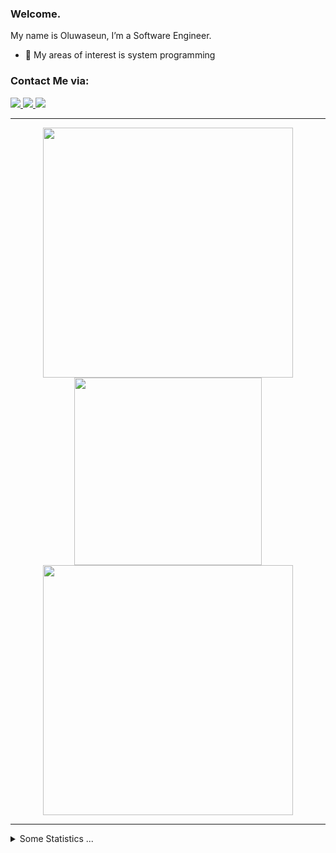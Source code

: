 ### Welcome.

My name is Oluwaseun, I’m  a Software Engineer.
- 🌱 My areas of interest is system programming

### Contact Me via:

<a href="www.linkedin.com/in/oluwaseun-adebayo-755596281">
    <img src="https://img.shields.io/badge/-Linkedin-blue?style=flat-square&logo=linkedin">
</a>
<a href=""mailto:seunbolt@gmail.com">
    <img src="https://img.shields.io/badge/-Email-blue?style=flat-square&logo=gmail&logoColor=white">
</a>
<a href="https://twitter.com/oluwaseun_se">
    <img src="https://img.shields.io/badge/-Twitter-blue?style=flat-square&logo=twitter&logoColor=white">
</a>

----

<p align="center">
    <img src="https://github-readme-stats.vercel.app/api?username=seunbolt&show_icons=true&theme=white" width="400">
    <img src ="https://github-readme-stats.vercel.app/api/top-langs/?username=seunbolt&layout=compact&hide_border=true&bg_color=white&langs_count=6" width="300">
    <img src="https://github-readme-streak-stats.herokuapp.com/?user=seunbolt&theme=white&hide_border=true" width="400">
</p>

----

<details>
  <summary>Some Statistics ...</summary><br/>
    
<!--![Profile Views](http://img.shields.io/badge/Profile%20Views-374-blue)-->
![Profile Views](https://komarev.com/ghpvc/?username=seunbolt&style=for-the-badge&color=0e75b6)

<img src="https://wakatime.com/badge/user/c314cdec-7775-4fda-867f-21176c2cbf5d.svg" alt="wakatime" />

[![OLuwaseun's wakatime stats](https://github-readme-stats.vercel.app/api/wakatime?username=seunbolt&layout=compact)](https://github.com/seunbolt/github-readme-stats)

</details>
